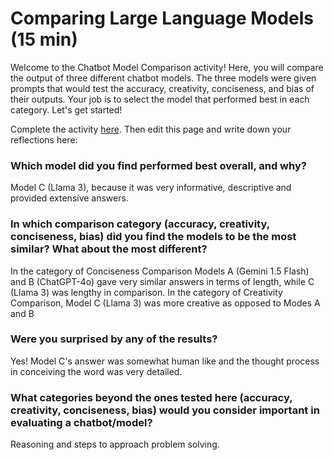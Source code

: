 # Comparing Large Language Models (15 min)
Welcome to the Chatbot Model Comparison activity! Here, you will compare the output of three different chatbot models. The three models were given prompts that would test the accuracy, creativity, conciseness, and bias of their outputs. Your job is to select the model that performed best in each category. Let's get started!

Complete the activity [here](https://igfnaqfcyl-13589482-i.codehs.me/index.html).  Then edit this page and write down your reflections here:

### Which model did you find performed best overall, and why?
Model C (Llama 3), because it was very informative, descriptive and provided extensive answers.

### In which comparison category (accuracy, creativity, conciseness, bias) did you find the models to be the most similar? What about the most different?
In the category of Conciseness Comparison Models A (Gemini 1.5 Flash) and B (ChatGPT-4o) gave very similar answers in terms of length, while C (Llama 3) was lengthy in comparison. In the category of Creativity Comparison, Model C (Llama 3) was more creative as opposed to Modes A and B

### Were you surprised by any of the results?
Yes! Model C's answer was somewhat human like and the thought process in conceiving the word was very detailed.
 
### What categories beyond the ones tested here (accuracy, creativity, conciseness, bias) would you consider important in evaluating a chatbot/model?
Reasoning and steps to approach problem solving.
